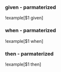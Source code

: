 ### given - parmaterized

!example[$1 given]

### when - parmaterized

!example[$1 when]

### then - parmaterized

!example[$1 then]
